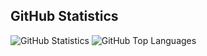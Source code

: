 ## GitHub Statistics

![GitHub Statistics](https://github-readme-stats.vercel.app/api?username=mhrstmnn&count_private=true&show_icons=true)
![GitHub Top Languages](https://github-readme-stats.vercel.app/api/top-langs/?username=mhrstmnn&layout=compact)
